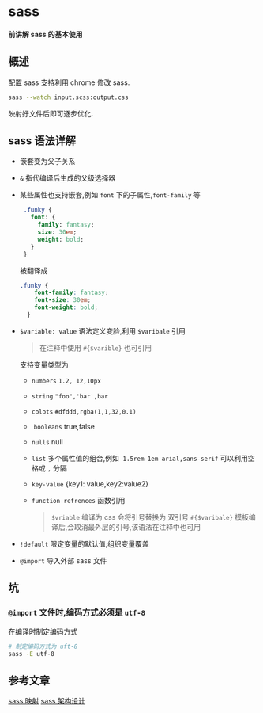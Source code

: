 # sass

**前讲解 sass 的基本使用**


## 概述

配置 sass 支持利用 chrome 修改 sass.

```bash
sass --watch input.scss:output.css 
```

映射好文件后即可逐步优化.

## sass 语法详解
* 嵌套变为父子关系
* `&` 指代编译后生成的父级选择器
* 某些属性也支持嵌套,例如 `font` 下的子属性,`font-family` 等
    ```sass
     .funky {
       font: {
         family: fantasy;
         size: 30em;
         weight: bold;
       }
     }
    ```
    
    被翻译成
    
    ```css
    .funky {
        font-family: fantasy;
        font-size: 30em;
        font-weight: bold; 
      } 
    ```
    
* `$variable: value` 语法定义变脸,利用 `$varibale` 引用

    > 在注释中使用  `#{$varible}` 也可引用
    
    支持变量类型为
    * `numbers` `1.2, 12,10px`
    * `string` `"foo",'bar',bar`
    * `colots` `#dfddd,rgba(1,1,32,0.1)`
    *  `booleans`  true,false
    * `nulls` null
    * `list` 多个属性值的组合,例如  `1.5rem 1em arial,sans-serif` 可以利用空格或 `,` 分隔
    * `key-value` {key1: value,key2:value2}
    * `function refrences` 函数引用

        > `$vriable` 编译为 css 会将引号替换为 双引号
        > `#{$varibale}` 模板编译后,会取消最外层的引号,该语法在注释中也可用
        
* `!default` 限定变量的默认值,组织变量覆盖
* `@import` 导入外部 sass 文件

## 坑
### `@import` 文件时,编码方式必须是 `utf-8`
在编译时制定编码方式

```bash
# 制定编码方式为 uft-8
sass -E utf-8 
```



## 参考文章
[sass 映射](https://robots.thoughtbot.com/sass-source-maps-chrome-magic)
[sass 架构设计](http://thesassway.com/beginner/how-to-structure-a-sass-project) 
